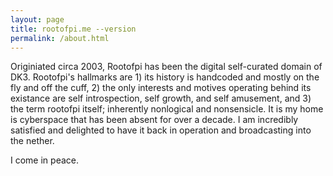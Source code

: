 ```yaml
---
layout: page
title: rootofpi.me --version
permalink: /about.html
---
```


Originiated circa 2003, Rootofpi has been the digital self-curated domain of DK3. 
Rootofpi's  hallmarks are 1) its history is handcoded and mostly on the fly and off the cuff, 2) the only interests and motives operating behind its existance are self introspection, self growth, and self amusement, and 3) the term rootofpi itself; inherently nonlogical and nonsensicle. 
It is my home is cyberspace that has been absent for over a decade.
I am incredibly satisfied and delighted to have it back in operation and broadcasting into the nether.

I come in peace.
